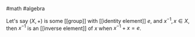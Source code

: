 #math #algebra 

Let's say $(X, +)$ is some [[group]] with [[identity element]] $e$, and $x^{-1}, x \in X$, then $x^{-1}$ is an [[inverse element]] of $x$ when $x^{-1} + x = e$.